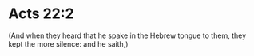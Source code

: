 # Acts 22:2

(And when they heard that he spake in the Hebrew tongue to them, they kept the more silence: and he saith,)